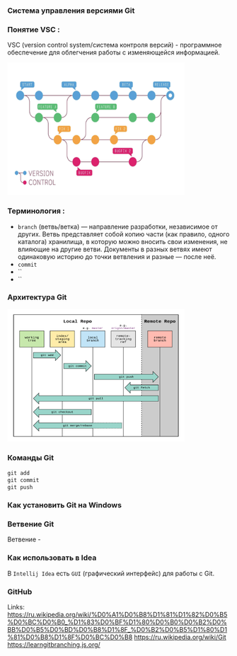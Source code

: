 ### Система управления версиями Git

### Понятие VSC :

VSC (version control system/система контроля версий) - программное 
обеспечение для облегчения работы с изменяющейся информацией.

<img src='../images/vcs_pic.jpg' alt='Test_pyramid' width='400' height='300'>

### Терминология :
- `branch` (ветвь/ветка) — направление разработки, независимое 
от других. Ветвь представляет собой копию части 
(как правило, одного каталога) хранилища, в которую 
можно вносить свои изменения, не влияющие на другие 
ветви. Документы в разных ветвях имеют одинаковую историю 
до точки ветвления и разные — после неё.
- `commit`
- ``
- ``

### Архитектура Git

<img src='../images/git_pic.png' alt='Git_flow' width='400' height='300'>

### Команды Git

```plaintext
git add
git commit 
git push
```

### Как установить Git на Windows

### Ветвение Git

Ветвение - 

### Как использовать в Idea

В `Intellij Idea` есть `GUI` (графический интерфейс) для работы с
Git.

### GitHub

Links:
https://ru.wikipedia.org/wiki/%D0%A1%D0%B8%D1%81%D1%82%D0%B5%D0%BC%D0%B0_%D1%83%D0%BF%D1%80%D0%B0%D0%B2%D0%BB%D0%B5%D0%BD%D0%B8%D1%8F_%D0%B2%D0%B5%D1%80%D1%81%D0%B8%D1%8F%D0%BC%D0%B8
https://ru.wikipedia.org/wiki/Git
https://learngitbranching.js.org/